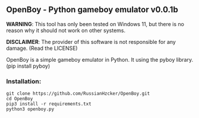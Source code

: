 ## OpenBoy - Python gameboy emulator v0.0.1b

**WARNING**: This tool has only been tested on Windows 11, but there is no reason why it should not work on other systems.

**DISCLAIMER**: The provider of this software is not responsible for any damage. (Read the LICENSE)

OpenBoy is a simple gameboy emulator in Python.
It using the pyboy library. (pip install pyboy)

### Installation:
```
git clone https://github.com/RussianHzcker/OpenBoy.git
cd OpenBoy
pip3 install -r requirements.txt
python3 openboy.py
```
